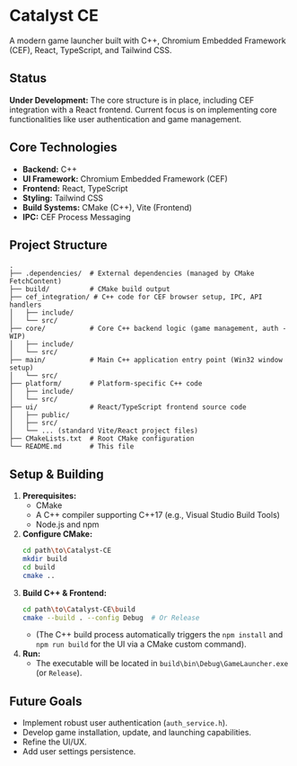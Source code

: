 # Catalyst CE

A modern game launcher built with C++, Chromium Embedded Framework (CEF), React, TypeScript, and Tailwind CSS.

## Status

**Under Development:** The core structure is in place, including CEF integration with a React frontend. Current focus is on implementing core functionalities like user authentication and game management.

## Core Technologies

*   **Backend:** C++
*   **UI Framework:** Chromium Embedded Framework (CEF)
*   **Frontend:** React, TypeScript
*   **Styling:** Tailwind CSS
*   **Build Systems:** CMake (C++), Vite (Frontend)
*   **IPC:** CEF Process Messaging

## Project Structure

```
.
├── .dependencies/  # External dependencies (managed by CMake FetchContent)
├── build/          # CMake build output
├── cef_integration/ # C++ code for CEF browser setup, IPC, API handlers
│   ├── include/
│   └── src/
├── core/           # Core C++ backend logic (game management, auth - WIP)
│   ├── include/
│   └── src/
├── main/           # Main C++ application entry point (Win32 window setup)
│   └── src/
├── platform/       # Platform-specific C++ code
│   ├── include/
│   └── src/
├── ui/             # React/TypeScript frontend source code
│   ├── public/
│   ├── src/
│   └── ... (standard Vite/React project files)
├── CMakeLists.txt  # Root CMake configuration
└── README.md       # This file
```

## Setup & Building

1.  **Prerequisites:**
    *   CMake
    *   A C++ compiler supporting C++17 (e.g., Visual Studio Build Tools)
    *   Node.js and npm
2.  **Configure CMake:**
    ```bash
    cd path\to\Catalyst-CE
    mkdir build
    cd build
    cmake .. 
    ```
3.  **Build C++ & Frontend:**
    ```bash
    cd path\to\Catalyst-CE\build
    cmake --build . --config Debug  # Or Release
    ```
    *   (The C++ build process automatically triggers the `npm install` and `npm run build` for the UI via a CMake custom command).
4.  **Run:**
    *   The executable will be located in `build\bin\Debug\GameLauncher.exe` (or `Release`).

## Future Goals

*   Implement robust user authentication (`auth_service.h`).
*   Develop game installation, update, and launching capabilities.
*   Refine the UI/UX.
*   Add user settings persistence.
